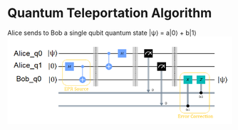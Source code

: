 # Quantum Teleportation Algorithm
Alice sends to Bob a single qubit quantum state  |ψ⟩ = a|0⟩ + b|1⟩ 
<img  src="https://github.com/FreddieSamy/Quantum-Computing-Algorithms/blob/master/Quantum%20Teleportation%20Protocol/Teleportation.png" >

